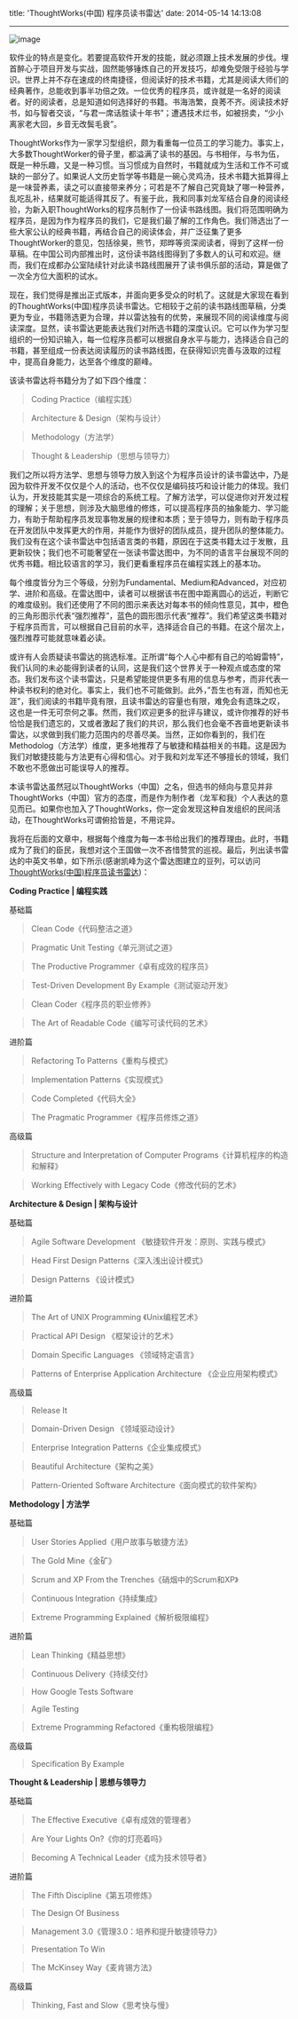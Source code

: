 title: 'ThoughtWorks(中国) 程序员读书雷达'
date: 2014-05-14 14:13:08

---
![image](http://waakaakaa.qiniudn.com/reading-radar.jpg)

软件业的特点是变化。若要提高软件开发的技能，就必须跟上技术发展的步伐。埋首醉心于项目开发与实战，固然能够锤炼自己的开发技巧，却难免受限于经验与学识。世界上并不存在速成的终南捷径，但阅读好的技术书籍，尤其是阅读大师们的经典著作，总能收到事半功倍之效。一位优秀的程序员，或许就是一名好的阅读者。好的阅读者，总是知道如何选择好的书籍。书海浩繁，良莠不齐。阅读技术好书，如与智者交谈，“与君一席话胜读十年书”；遭遇技术烂书，如被拐卖，“少小离家老大回，乡音无改鬓毛衰”。

<!-- more -->

ThoughtWorks作为一家学习型组织，颇为看重每一位员工的学习能力。事实上，大多数ThoughtWorker的骨子里，都溢满了读书的基因。与书相伴，与书为伍，既是一种乐趣，又是一种习惯。当习惯成为自然时，书籍就成为生活和工作不可或缺的一部分了。如果说人文历史哲学等书籍是一碗心灵鸡汤，技术书籍大抵算得上是一味营养素，读之可以直接带来养分；可若是不了解自己究竟缺了哪一种营养，乱吃乱补，结果就可能适得其反了。有鉴于此，我和同事刘龙军结合自身的阅读经验，为新入职ThoughtWorks的程序员制作了一份读书路线图。我们将范围明确为程序员，是因为作为程序员的我们，它是我们最了解的工作角色。我们筛选出了一些大家公认的经典书籍，再结合自己的阅读体会，并广泛征集了更多ThoughtWorker的意见，包括徐昊，熊节，郑晔等资深阅读者，得到了这样一份草稿。在中国公司内部推出时，这份读书路线图得到了多数人的认可和欢迎。继而，我们在成都办公室陆续针对此读书路线图展开了读书俱乐部的活动，算是做了一次全方位大面积的试水。

现在，我们觉得是推出正式版本，并面向更多受众的时机了。这就是大家现在看到的ThoughtWorks(中国)程序员读书雷达。它相较于之前的读书路线图草稿，分类更为专业，书籍筛选更为合理，并以雷达独有的优势，来展现不同的阅读维度与阅读深度。显然，读书雷达更能表达我们对所选书籍的深度认识。它可以作为学习型组织的一份知识输入，每一位程序员都可以根据自身水平与能力，选择适合自己的书籍，甚至组成一份表达阅读履历的读书路线图，在获得知识完善与汲取的过程中，提高自身能力，达至各个维度的巅峰。

该读书雷达将书籍分为了如下四个维度：

>Coding Practice（编程实践）

>Architecture & Design（架构与设计）

>Methodology（方法学）

>Thought & Leadership（思想与领导力）

我们之所以将方法学、思想与领导力放入到这个为程序员设计的读书雷达中，乃是因为软件开发不仅仅是个人的活动，也不仅仅是编码技巧和设计能力的体现。我们认为，开发技能其实是一项综合的系统工程。了解方法学，可以促进你对开发过程的理解；关于思想，则涉及大脑思维的修炼，可以提高程序员的抽象能力、学习能力，有助于帮助程序员发现事物发展的规律和本质；至于领导力，则有助于程序员在开发团队中发挥更大的作用，并能作为很好的团队成员，提升团队的整体能力。我们没有在这个读书雷达中包括语言类的书籍，原因在于这类书籍太过于发散，且更新较快；我们也不可能奢望在一张读书雷达图中，为不同的语言平台展现不同的优秀书籍。相比较语言的学习，我们更看重程序员在编程实践上的基本功。

每个维度皆分为三个等级，分别为Fundamental、Medium和Advanced，对应初学、进阶和高级。在雷达图中，读者可以根据该书在图中距离圆心的远近，判断它的难度级别。我们还使用了不同的图示来表达对每本书的倾向性意见，其中，橙色的三角形图示代表“强烈推荐”，蓝色的圆形图示代表“推荐”。我们希望这类书籍对于程序员而言，可以根据自己目前的水平，选择适合自己的书籍。在这个层次上，强烈推荐可能就意味着必读。

或许有人会质疑读书雷达的挑选标准。正所谓“每个人心中都有自己的哈姆雷特”，我们认同的未必能得到读者的认同，这是我们这个世界关于一种观点或态度的常态。我们发布这个读书雷达，只是希望能提供更多有用的信息与参考，而非代表一种读书权利的绝对化。事实上，我们也不可能做到。此外，”吾生也有涯，而知也无涯”，我们阅读的书籍毕竟有限，且读书雷达的容量也有限，难免会有遗珠之叹，这也是一件无可奈何之事。然而，我们欢迎更多的批评与建议，或许你推荐的好书恰恰是我们遗忘的，又或者激起了我们的共识，那么我们也会毫不吝啬地更新读书雷达，以求做到我们能力范围内的尽善尽美。当然，正如你看到的，我们在Methodolog（方法学）维度，更多地推荐了与敏捷和精益相关的书籍。这是因为我们对敏捷技能与方法更有心得和信心。对于我和刘龙军还不够擅长的领域，我们不敢也不愿做出可能误导人的推荐。

本读书雷达虽然冠以ThoughtWorks（中国）之名，但选书的倾向与意见并非ThoughtWorks（中国）官方的态度，而是作为制作者（龙军和我）个人表达的意见而已。如果你也加入了ThoughtWorks，你一定会发现这种自发组织的民间活动，在ThoughtWorks可谓俯拾皆是，不用诧异。

我将在后面的文章中，根据每个维度为每一本书给出我们的推荐理由。此时，书籍成为了我们的臣民，我想对这个王国做一次不吝惜赞赏的巡视。最后，列出读书雷达的中英文书单，如下所示(感谢凯峰为这个雷达图建立的豆列，可以访问[ThoughtWorks(中国)程序员读书雷达](http://book.douban.com/doulist/2012097/))：

**Coding Practice | 编程实践**

基础篇

>Clean Code《代码整洁之道》

>Pragmatic Unit Testing《单元测试之道》

>The Productive Programmer《卓有成效的程序员》

>Test-Driven Development By Example《测试驱动开发》

>Clean Coder《程序员的职业修养》

>The Art of Readable Code《编写可读代码的艺术》

进阶篇

>Refactoring To Patterns《重构与模式》

>Implementation Patterns《实现模式》

>Code Completed《代码大全》

>The Pragmatic Programmer《程序员修炼之道》

高级篇

>Structure and Interpretation of Computer Programs《计算机程序的构造和解释》

>Working Effectively with Legacy Code《修改代码的艺术》

**Architecture & Design | 架构与设计**

基础篇

>Agile Software Development 《敏捷软件开发：原则、实践与模式》

>Head First Design Patterns《深入浅出设计模式》

>Design Patterns 《设计模式》

进阶篇

>The Art of UNIX Programming 《Unix编程艺术》

>Practical API Design 《框架设计的艺术》

>Domain Specific Languages 《领域特定语言》

>Patterns of Enterprise Application Architecture 《企业应用架构模式》

高级篇

>Release It 

>Domain-Driven Design 《领域驱动设计》

>Enterprise Integration Patterns《企业集成模式》

>Beautiful Architecture《架构之美》

>Pattern-Oriented Software Architecture《面向模式的软件架构》

**Methodology | 方法学**

基础篇

>User Stories Applied《用户故事与敏捷方法》

>The Gold Mine《金矿》

>Scrum and XP From the Trenches《硝烟中的Scrum和XP》

>Continuous Integration《持续集成》

>Extreme Programming Explained《解析极限编程》

进阶篇

>Lean Thinking《精益思想》

>Continuous Delivery《持续交付》

>How Google Tests Software

>Agile Testing

>Extreme Programming Refactored《重构极限编程》

高级篇

>Specification By Example

**Thought & Leadership | 思想与领导力**

基础篇

>The Effective Executive《卓有成效的管理者》

>Are Your Lights On?《你的灯亮着吗》

>Becoming A Technical Leader《成为技术领导者》

进阶篇

>The Fifth Discipline《第五项修炼》

>The Design Of Business

>Management 3.0《管理3.0：培养和提升敏捷领导力》

>Presentation To Win

>The McKinsey Way《麦肯锡方法》

高级篇

>Thinking, Fast and Slow《思考快与慢》